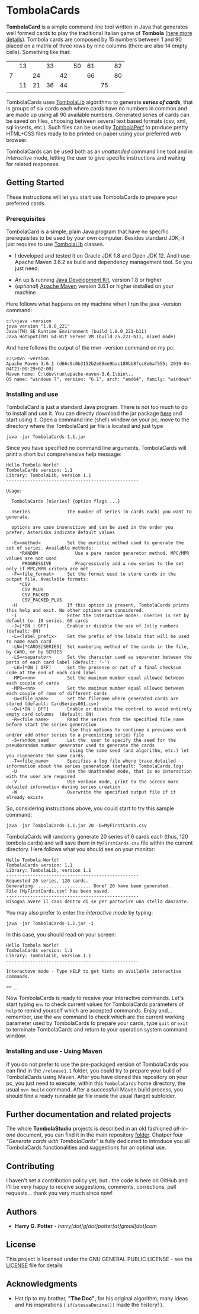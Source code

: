 # TombolaCards

**TombolaCard** is a simple command line tool written in Java that generates well formed cards to play the traditional Italian game of **Tombola** ([here more details](https://en.wikipedia.org/wiki/Tombola_(raffle))). Tombola cards are composed by 15 numbers between 1 and 90 placed on a matrix of three rows by nine columns (there are also 14 empty cells). Something like that:

|    |    |    |    |    |    |    |    |    |
|:--:|:--:|:--:|:--:|:--:|:--:|:--:|:--:|:--:|
|    | 13 |    | 33 |    | 50 | 61 |    | 82 |
|  7 |    | 24 |    | 42 |    | 66 |    | 80 |
|    | 11 | 21 | 36 | 44 |    |    | 75 |    |
|    |    |    |    |    |    |    |    |    |

TombolaCards uses [TombolaLib](../TombolaLib/Readme.MD) algorithms to generate _**series of cards**_, that is groups of six cards each where cards have no numbers in common and are made up using all 90 available numbers. Generated series of cards can be saved on files, choosing between several text based formats (csv, xml, sql inserts, etc.). Such files can be used by [TombolaPerf](../TombolaPerf/Readme.MD) to produce pretty HTML+CSS files ready to be printed on paper using your preferred web browser.

TombolaCards can be used both as an _unattended_ command line tool and in _interactive_ mode, letting the user to give specific instructions and waiting for related responses.

 ## Getting Started
These instructions will let ysu start use TombolaCards to prepare your preferred cards.

### Prerequisites
TombolaCard is a simple, plain Java program that have no specific prerequisites to be used by your own computer. Besides standard JDK, it just requires to use [TombolaLib](../TombolaLib/) classes.

- I developed and tested it on Oracle JDK 1.8 and Open JDK 12. And I use Apache Maven 3.6.2 as build and dependency management tool. So you just need:
* An up & running [Java Development Kit](https://www.oracle.com/technetwork/java/javase/overview/index.html), version 1.8 or higher
* (_optional_) [Apache Maven](https://maven.apache.org/) version 3.6.1 or higher installed on your machine

Here follows what happens on my machine when I run the java -version command:

```
c:\>java -version
java version "1.8.0_221"
Java(TM) SE Runtime Environment (build 1.8.0_221-b11)
Java HotSpot(TM) 64-Bit Server VM (build 25.221-b11, mixed mode)
```
And here follows the output of the mvn -version command on my pc:

```
c:\>mvn -version
Apache Maven 3.6.1 (d66c9c0b3152b2e69ee9bac180bb8fcc8e6af555; 2019-04-04T21:00:29+02:00)
Maven home: C:\dev\run\apache-maven-3.6.1\bin\..
OS name: "windows 7", version: "6.1", arch: "amd64", family: "windows"
```

### Installing and use
TombolaCard is just a standard Java program. There is not too much to do to install and use it. You can directly download the jar package [here](https://github.com/HarryGPotter/TombolaStudio/release1.1) and start using it. Open a command line (shell) window on your pc, move to the directory where the TombolaCard jar file is located and just type

```
java -jar TombolaCards-1.1.jar
```
Since you have specified no command line arguments, TombolaCards will print a short but comprehensive help message:
```
Hello Tombola World!
TombolaCards version: 1.1
Library: TombolaLib, version 1.1
--------------------------------------------------

Usage:

  TombolaCards [nSeries] {option flags ...}

  nSeries              The number of series (6 cards each) you want to generate.

  options are case insensitive and can be used in the order you prefer. Asterisks indicate default values

  -E=<method>          Set the euristic method used to generate the set of series. Available methods:
     *RANDOM              Use a pure random generetor method. MPC/MPR values are not used
      PROGRESSIVE         Progressively add a new series to the set only if MPC/MPR critera are met
  -F=<file_format>     Set the format used to store cards in the output file. Available formats:
     *CSV
      CSV_PLUS
      CSV_PACKED
      CSV_PACKED_PLUS
  -H                   If this option is present, TombolaCards prints this help and exit. No other options are considered.
  -I                   Enter the interactive mode!. nSeries is set by default to: 10 series, 60 cards
  -J=[*ON | OFF]       Enable or disable the use of Jolly numbers (default: ON)
  -L=<label_prefix>    Set the prefix of the labels that will be used to name each card
  -LN=[*CARDS|SERIES]  Set numbering method of the cards in the file, by CARD, or by SERIES
  -LS=<separator>      Set the character used as separetor between the parts of each card label (default: '-')
  -LK=[*ON | OFF]      Set the presence or not of a final checksum code at the end of each card label
  -MPC=<nn>            Set the maximum number equal allowed between each couple of cards
  -MPR=<nn>            Set the maximum number equal allowed between each couple of rows of different cards
  -O=<file_name>       Set the filename where generated cards are stored (default: CardSeries001.csv)
  -Q=[*ON | OFF]       Enable or disable the control to avoid entirely empty card columns  (default: ON)
  -R=<file_name>       Read the series from the specified file_name before start the series generation
                        Use this options to continue a previous work and/or add other series to a preexisting series file
  -S=random_seed       Let the  user to specify the seed for the pseudorandom number generator used to generate the cards
                        Using the same seed (and algorithm, etc.) let you rigenerate the same cards.
  -T=<file_name>       Specifies a log file where trace detailed information about the series generation (default: TombolaCards.log)
  -U                   Use the Unattended mode, that is no interaction with the user are required
  -V                   Use verbose mode, print to the screen more detailed information during series creation
  -W                   Overwrite the specified output file if it already exists
```
So, considering instructions above, you could start to try this sample command:
```
java -jar TombolaCards-1.1.jar 20 -O=MyFirstCards.csv
```
TombolaCards will randomly generate 20 series of 6 cards each (thus, 120 tombola cards) and will save them in `MyFirstCards.csv` file within the current directory. Here follows what you should see on your monitor:
```
Hello Tombola World!
TombolaCards version: 1.1
Library: TombolaLib, version 1.1
--------------------------------------------------
Requested 20 series, 120 cards.
Generating: .................... Done! 20 have been generated.
File [MyFirstCards.csv] has been saved.
--------------------------------------------------
Bisogna avere il caos dentro di se per partorire una stella danzante.
```
You may also prefer to enter the _interactive mode_ by typing:
```
java -jar TombolaCards-1.1.jar -i
```
In this case, you should read on your screen:
```
Hello Tombola World!
TombolaCards version: 1.1
Library: TombolaLib, version 1.1
--------------------------------------------------

Interactove mode - Type HELP to get hints on available interactive commands.

>> _
```
Now TombolaCards is ready to receive your interactive commands. Let's start typing `env` to check current values for TombolaCards parameters of `help` to remind yourself which are accepted commands. Enjoy and... remember, use the `env` command to check which are the current working parameter used by TombolaCards to prepare your cards, type `quit` or `exit` to terminate TombolaCards and return to your operation system command window.

### Installing and use - Using Maven
If you do not prefer to use the pre-packaged version of TombolaCards you can find in the `/release1.1` folder, you could try to prepare your build of TombolaCards using Maven. After you have cloned this repository on your pc, you just need to execute, within this `TombolaCards` home directory, the usual `mvn build` command.
After a successfull Maven build process, you should find a ready runnable jar file inside the usual /target subfolder.

## Further documentation and related projects
The whole **TombolaStudio** projects is described in an old fashioned _all-in-one_ document, you can find it in the main repository [folder](https://github.com/HarryGPotter/TombolaStudio). 
Chatper four *"Generate cards with TombolaCards"* is fully dedicated to introduce you all TombolaCards functionalities and suggestions for an optimal use.

## Contributing
I haven't set a contribution policy yet, but.. the code is here on GitHub and I'll be very happy to receive suggestions, comments, corrections, pull requests... thank you very much since now!

## Authors
* **Harry G. Potter** - _harry[dot]g[dot]potter[at]gmail[dot]com_

## License

This project is licensed under the GNU GENERAL PUBLIC LICENSE - see the [LICENSE](../LICENSE) file for details

## Acknowledgments

* Hat tip to my brother, **"The Doc"**, for his original algorithm, many ideas and his inspirations ( `if(stessaDecina())` made the history! ).